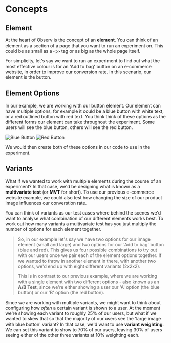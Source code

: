 # Concepts

## Element

At the heart of Observ is the concept of an **element**. You can think of an element as a section of a page that you want to run an experiment on. This could be as small as a `<p>` tag or as big as the whole page itself.

For simplicity, let's say we want to run an experiment to find out what the most effective colour is for an 'Add to bag' button on an e-commerce website, in order to improve our conversion rate. In this scenario, our element is the button.

## Element Options

In our example, we are working with our button element. Our element can have multiple options, for example it could be a blue button with white text, or a red outlined button with red text. You think think of these options as the different forms our element can take throughout the experiment. Some users will see the blue button, others will see the red button.

![Blue Button](/img/blue-button.png)
![Red Button](/img/red-button.png)

We would then create both of these options in our code to use in the experiment.

## Variants

What if we wanted to work with multiple elements during the course of an experiment? In that case, we'd be designing what is known as a **multivariate test** (or **MVT** for short). To use our previous e-commerce website example, we could also test how changing the size of our product image influences our converstion rate.

You can think of variants as our test cases where behind the scenes we'd want to analyse what combination of our different elements works best. To work out how many variants a multivariate test has you just multiply the number of options for each element together.

> So, in our example let's say we have two options for our image element (small and large) and two options for our 'Add to bag' button (blue and red). This gives us four possible combinations to try out with our users once we pair each of the element options together. If we wanted to throw in another element in there, with another two options, we'd end up with eight different variants (2x2x2).
>
> This is in contrast to our previous example, where we are working with a single element with two different options - also known as an **A/B Test**, since we're either showing a user our 'A' option (the blue button) or our 'B' option (the red button).

Since we are working with multiple variants, we might want to think about configuring how _often_ a certain variant is shown to a user. At the moment we're showing each variant to roughly 25% of our users, but what if we wanted to skew that so that the majority of our users see the 'large image with blue button' variant? In that case, we'd want to use **variant weighting**. We can set this variant to show to 70% of our users, leaving 30% of users seeing either of the other three variants at 10% weighting each.
